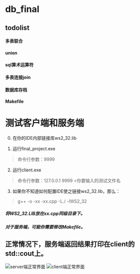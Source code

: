 # db_final
## todolist
#### 多表联合
#### union
#### sql算术运算符
#### 多表连接join
#### 数据库存档
#### Makefile

# 测试客户端和服务端
0. 在你的IDE内部链接库ws2_32.lib

1. 运行final_project.exe  
> 命令行参数：9999

2. 运行client.exe
> 命令行参数：127.0.0.1 9999 <你要输入的测试文件名

3. 如果你不知道如何配置IDE使之链接ws2_32.lib，那么：
> g++ -o -xx -xx.cpp -L./ -lWS2_32
##### 将WS2_32.LIB放在xx.cpp同级目录下。
##### 对于服务端，可能你需要修改Makefile。

## 正常情况下，服务端返回结果打印在client的std::cout上。

![server端正常界面](https://github.com/worsecoder/db_final/blob/master/server_ui.PNG)
![client端正常界面](https://github.com/worsecoder/db_final/blob/master/client_ui.PNG)
